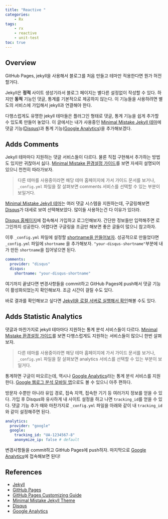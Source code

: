```yaml
---
title: "Reactive "
categories:
    - Rx
tags:
    - rx
    - reactive
    - unit-test
toc: true
---
```


## Overview

GitHub Pages, jekyll을 사용해서 블로그를 처음 만들고 테마만 적용한다면 뭔가 허전할거다.

Jekyll은 **정적** 사이트 생성기라서 블로그 페이지는 별다른 설정없이 작성할 수 있다. 하지만 **동적** 기능인 댓글, 통계를 기본적으로 제공하지 않는다. 이 기능들을 사용하려면 별도의 서비스에 가입해서 jekyll과 연결해야 한다.

다행스럽게도 유명한 jekyll 테마들은 플러그인 형태로 댓글, 통계 기능을 쉽게 추가할 수 있도록 만들어 놓았다. 이 글에서는 내가 사용중인 [Minimal Mistake Jekyll 테마](https://mmistakes.github.io/minimal-mistakes/)에 댓글 기능([Disqus](https://disqus.com/))과 통계 기능([Google Analytics](https://analytics.google.com/))을 추가해보겠다.

## Adds Comments

Jekyll 테마마다 지원하는 댓글 서비스들이 다르다. 물론 직접 구현해서 추가하는 방법도 있지만 귀찮아서 싫다. [Minimal Mistake 환경설정 가이드](https://mmistakes.github.io/minimal-mistakes/docs/configuration/)를 보면 자세히 설명되어 있으니 천천히 따라가보자.

> 다른 테마를 사용중이라면 해당 테마 홈페이지에 가서 가이드 문서를 보거나, `_config.yml` 파일을 잘 살펴보면 comments 서비스를 선택할 수 있는 부분이 보일거다.

[Minimal Mistake Jekyll 테마](https://mmistakes.github.io/minimal-mistakes/)는 여러 댓글 시스템을 지원하는데, 구글링해보면 [Disqus](https://disqus.com/)가 대세로 보여 선택해보았다. 많이들 사용하는건 다 이유가 있더라.

[Disqus 홈페이지](https://disqus.com/)에 접속해서 가입하고 로그인해보자. 간단한 정보들만 입력해주면 로그인까지 성공한다. 어렵다면 구글링을 조금만 해보면 좋은 글들이 많으니 참고하자.

이후 `_config.yml` 파일에 설정할 [shortname을 만들어보자](https://help.disqus.com/installation/whats-a-shortname). 성공적으로 만들었다면 `_config.yml` 파일에 `shortname` 을 추가해보자. `"your-disqus-shortname"`부분에 내가 만든 `shortname`을 집어넣으면 된다.

```yml
comments:
  provider: "disqus"
  disqus:
    shortname: "your-disqus-shortname"
```

여기까지 끝냈다면 변경사항들을 commit하고 GitHub Pages에 push해서 댓글 기능이 활성화되었는지 확인해보자. 조금 시간이 걸릴 수도 있다.

바로 결과를 확인해보고 싶다면 [Jekyll을 로컬 서버로 실행해서 확인](http://jekyllrb-ko.github.io/docs/usage/)해볼 수도 있다.

## Adds Statistic Analytics

댓글과 마찬가지로 jekyll 테마마다 지원하는 통계 분석 서비스들이 다르다. [Minimal Mistake 환경설정 가이드](https://mmistakes.github.io/minimal-mistakes/docs/configuration/)를 보면 다행스럽게도 지원하는 서비스들이 많으니 한번 살펴보자.

> 다른 테마를 사용중이라면 해당 테마 홈페이지에 가서 가이드 문서를 보거나, `_config.yml` 파일을 잘 살펴보면 analytics 서비스를 선택할 수 있는 부분이 보일거다.

통계하면 구글이 떠오르는데, 역시나 [Google Analytics](https://analytics.google.com/)라는 통계 분석 서비스를 지원한다. [Google 웹로그 분석 모바일 앱](https://play.google.com/store/apps/details?id=com.google.android.apps.giant&hl=ko)으로도 볼 수 있으니 아주 편하다.

방문자 수뿐만 아니라 유입 경로, 접속 지역, 접속한 기기 등 여러가지 정보를 얻을 수 있다. 가입 후 Disqus와 유사하게 내 사이트 설정을 하고 나면 `tracking_id`를 얻을 수 있다. 댓글 기능 추가 때와 마찬가지로 `_config.yml` 파일을 아래와 같이 내 `tracking_id`와 같이 설정해주면 된다.

```yml
analytics:
  provider: "google"
  google:
    tracking_id: "UA-1234567-8"
    anonymize_ip: false # default
```

변경사항들을 commit하고 GitHub Pages에 push하자. 마지막으로 [Google Analytics](https://analytics.google.com/)에 접속해보면 된다!

## References

- [Jekyll](https://jekyllrb.com)
- [GitHub Pages](https://pages.github.com)
- [GitHub Pages Customizing Guide](https://help.github.com/categories/customizing-github-pages/)
- [Minimal Mistake Jekyll Theme](https://mmistakes.github.io/minimal-mistakes/)
- [Disqus](https://disqus.com/)
- [Google Analytics](https://analytics.google.com)
